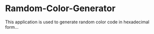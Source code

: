 # Ramdom-Color-Generator
This application is used to generate random color code in hexadecimal form...
